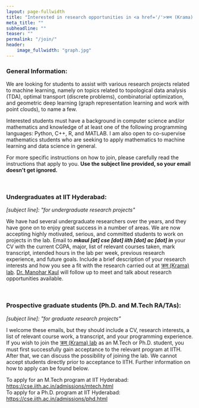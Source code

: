 ```yaml
---
layout: page-fullwidth
title: "Interested in research opportunities in <a href='/'>क्रम (Krama) lab</a>?"
meta_title: ""
subheadline: ""
teaser: ""
permalink: "/join/"
header:
    image_fullwidth: "graph.jpg"
---
```


<h3>General Information:</h3>
<p>We are looking for students to assist with various research projects related to machine learning, namely on topics related to topological data analysis (TDA), optimal transport (discrete problems), combinatorial optimization, and geometric deep learning (graph representation learning and work with point clouds), to name a few. 
</p>
<p>Interested students must have a background in computer science and/or mathematics and knowledge of at least one of the following programming languages: Python, C++, R, and MATLAB. I am also open to co-supervise mathematics students who are seeking to apply mathematics to machine learning and data science in general.
</p>
<p>
For more specific instructions on how to join, please carefully read the instructions that apply to you. <b>Use the subject line provided, so your email doesn't get ignored.</b>
</p>
<br>
<h3>Undergraduates at IIT Hyderabad:</h3>
<i>[subject line]: "for undergraduate research projects"</i>
<br>
<p>
We have had several undergraduate researchers over the years, and they have gone on to enjoy great success in a number of areas. We are now accepting highly motivated, serious, and committed students to work on projects in the lab. Email to <i><b>mkaul [at] cse [dot] iith [dot] ac [dot] in</b></i> your CV with the current CGPA, major, list of relevant courses taken, mark transcript, intended hours in the lab per week, previous research experience, and future goals. Include a brief description of your research interests and how you see a fit with the research carried out at <a href="https://T0kudai.github.com">क्रम (Krama) lab</a>.
<a href="https://subodh01006.github.io">Dr. Manohar Kaul</a> will follow up to meet and talk about research opportunities available.
</p>
<br>
<h3>Prospective graduate students (Ph.D. and M.Tech RA/TAs):</h3>
<i>[subject line]: "for graduate research projects"</i>
<br>
<p>
I welcome these emails, but they should include a CV, research interests, a list of relevant course work, a transcript, and your programming experience. If you wish to join the <a href="https://T0kudai.github.com">क्रम (Krama) lab</a> as an M.Tech or Ph.D. student, you must first successfully gain acceptance to the relevant program at IITH. After that, we can discuss the possibility of joining the lab. We cannot accept students directly prior to acceptance to IITH. Further information on how to apply can be found below.
</p>
<p>
To apply for an M.Tech program at IIT Hyderabad: <a href="https://cse.iith.ac.in/admissions/mtech.html" target="_blank">https://cse.iith.ac.in/admissions/mtech.html</a>
<br>
To apply for a Ph.D. program at IIT Hyderabad: <a href="https://cse.iith.ac.in/admissions/phd.html" target="_blank">https://cse.iith.ac.in/admissions/phd.html</a>
</p>